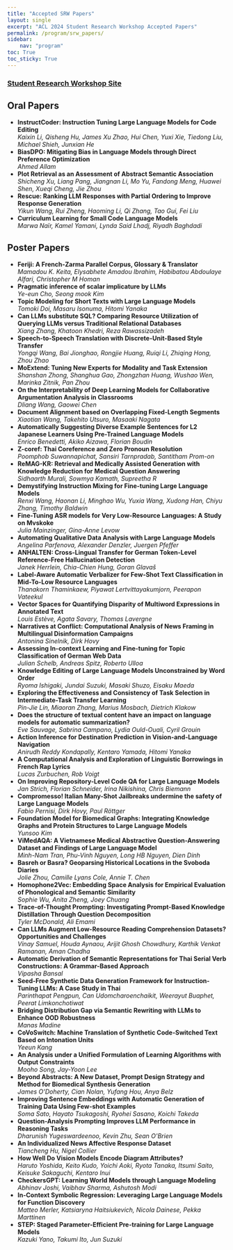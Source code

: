 ```yaml
---
title: "Accepted SRW Papers"
layout: single
excerpt: "ACL 2024 Student Research Workshop Accepted Papers"
permalink: /program/srw_papers/
sidebar: 
    nav: "program"
toc: True
toc_sticky: True
---
```


### [Student Research Workshop Site](https://sites.google.com/view/acl-srw2024/home)

## Oral Papers
* **InstructCoder: Instruction Tuning Large Language Models for Code Editing**<br>*Kaixin Li, Qisheng Hu, James Xu Zhao, Hui Chen, Yuxi Xie, Tiedong Liu, Michael Shieh, Junxian He*
* **BiasDPO: Mitigating Bias in Language Models through Direct Preference Optimization**<br>*Ahmed Allam*
* **Plot Retrieval as an Assessment of Abstract Semantic Association**<br>*Shicheng Xu, Liang Pang, Jiangnan Li, Mo Yu, Fandong Meng, Huawei Shen, Xueqi Cheng, Jie Zhou*
* **Rescue: Ranking LLM Responses with Partial Ordering to Improve Response Generation**<br>*Yikun Wang, Rui Zheng, Haoming Li, Qi Zhang, Tao Gui, Fei Liu*
* **Curriculum Learning for Small Code Language Models**<br>*Marwa Naïr, Kamel Yamani, Lynda Said Lhadj, Riyadh Baghdadi*

## Poster Papers
* **Feriji: A French-Zarma Parallel Corpus, Glossary & Translator**<br>*Mamadou K. Keita, Elysabhete Amadou Ibrahim, Habibatou Abdoulaye Alfari, Christopher M Homan*
* **Pragmatic inference of scalar implicature by LLMs**<br>*Ye-eun Cho, Seong mook Kim*
* **Topic Modeling for Short Texts with Large Language Models**<br>*Tomoki Doi, Masaru Isonuma, Hitomi Yanaka*
* **Can LLMs substitute SQL? Comparing Resource Utilization of Querying LLMs versus Traditional Relational Databases**<br>*Xiang Zhang, Khatoon Khedri, Reza Rawassizadeh*
* **Speech-to-Speech Translation with Discrete-Unit-Based Style Transfer**<br>*Yongqi Wang, Bai Jionghao, Rongjie Huang, Ruiqi Li, Zhiqing Hong, Zhou Zhao*
* **MoExtend: Tuning New Experts for Modality and Task Extension**<br>*Shanshan Zhong, Shanghua Gao, Zhongzhan Huang, Wushao Wen, Marinka Zitnik, Pan Zhou*
* **On the Interpretability of Deep Learning Models for Collaborative Argumentation Analysis in Classrooms**<br>*Dliang Wang, Gaowei Chen*
* **Document Alignment based on Overlapping Fixed-Length Segments**<br>*Xiaotian Wang, Takehito Utsuro, Masaaki Nagata*
* **Automatically Suggesting Diverse Example Sentences for L2 Japanese Learners Using Pre-Trained Language Models**<br>*Enrico Benedetti, Akiko Aizawa, Florian Boudin*
* **Z-coref: Thai Coreference and Zero Pronoun Resolution**<br>*Poomphob Suwannapichat, Sansiri Tarnpradab, Santitham Prom-on*
* **ReMAG-KR: Retrieval and Medically Assisted Generation with Knowledge Reduction for Medical Question Answering**<br>*Sidhaarth Murali, Sowmya Kamath, Supreetha R*
* **Demystifying Instruction Mixing for Fine-tuning Large Language Models**<br>*Renxi Wang, Haonan Li, Minghao Wu, Yuxia Wang, Xudong Han, Chiyu Zhang, Timothy Baldwin*
* **Fine-Tuning ASR models for Very Low-Resource Languages: A Study on Mvskoke**<br>*Julia Mainzinger, Gina-Anne Levow*
* **Automating Qualitative Data Analysis with Large Language Models**<br>*Angelina Parfenova, Alexander Denzler, Juergen Pfeffer*
* **ANHALTEN: Cross-Lingual Transfer for German Token-Level Reference-Free Hallucination Detection**<br>*Janek Herrlein, Chia-Chien Hung, Goran Glavaš*
* **Label-Aware Automatic Verbalizer for Few-Shot Text Classification in Mid-To-Low Resource Languages**<br>*Thanakorn Thaminkaew, Piyawat Lertvittayakumjorn, Peerapon Vateekul*
* **Vector Spaces for Quantifying Disparity of Multiword Expressions in Annotated Text**<br>*Louis Estève, Agata Savary, Thomas Lavergne*
* **Narratives at Conflict: Computational Analysis of News Framing in Multilingual Disinformation Campaigns**<br>*Antonina Sinelnik, Dirk Hovy*
* **Assessing In-context Learning and Fine-tuning for Topic Classification of German Web Data**<br>*Julian Schelb, Andreas Spitz, Roberto Ulloa*
* **Knowledge Editing of Large Language Models Unconstrained by Word Order**<br>*Ryoma Ishigaki, Jundai Suzuki, Masaki Shuzo, Eisaku Maeda*
* **Exploring the Effectiveness and Consistency of Task Selection in Intermediate-Task Transfer Learning**<br>*Pin-Jie Lin, Miaoran Zhang, Marius Mosbach, Dietrich Klakow*
* **Does the structure of textual content have an impact on language models for automatic summarization?**<br>*Eve Sauvage, Sabrina Campano, Lydia Ould-Ouali, Cyril Grouin*
* **Action Inference for Destination Prediction in Vision-and-Language Navigation**<br>*Anirudh Reddy Kondapally, Kentaro Yamada, Hitomi Yanaka*
* **A Computational Analysis and Exploration of Linguistic Borrowings in French Rap Lyrics**<br>*Lucas Zurbuchen, Rob Voigt*
* **On Improving Repository-Level Code QA for Large Language Models**<br>*Jan Strich, Florian Schneider, Irina Nikishina, Chris Biemann*
* **Compromesso! Italian Many-Shot Jailbreaks undermine the safety of Large Language Models**<br>*Fabio Pernisi, Dirk Hovy, Paul Röttger*
* **Foundation Model for Biomedical Graphs: Integrating Knowledge Graphs and Protein Structures to Large Language Models**<br>*Yunsoo Kim*
* **ViMedAQA: A Vietnamese Medical Abstractive Question-Answering Dataset and Findings of Large Language Model**<br>*Minh-Nam Tran, Phu-Vinh Nguyen, Long HB Nguyen, Dien Dinh*
* **Basreh or Basra? Geoparsing Historical Locations in the Svoboda Diaries**<br>*Jolie Zhou, Camille Lyans Cole, Annie T. Chen*
* **Homophone2Vec: Embedding Space Analysis for Empirical Evaluation of Phonological and Semantic Similarity**<br>*Sophie Wu, Anita Zheng, Joey Chuang*
* **Trace-of-Thought Prompting: Investigating Prompt-Based Knowledge Distillation Through Question Decomposition**<br>*Tyler McDonald, Ali Emami*
* **Can LLMs Augment Low-Resource Reading Comprehension Datasets? Opportunities and Challenges**<br>*Vinay Samuel, Houda Aynaou, Arijit Ghosh Chowdhury, Karthik Venkat Ramanan, Aman Chadha*
* **Automatic Derivation of Semantic Representations for Thai Serial Verb Constructions: A Grammar-Based Approach**<br>*Vipasha Bansal*
* **Seed-Free Synthetic Data Generation Framework for Instruction-Tuning LLMs: A Case Study in Thai**<br>*Parinthapat Pengpun, Can Udomcharoenchaikit, Weerayut Buaphet, Peerat Limkonchotiwat*
* **Bridging Distribution Gap via Semantic Rewriting with LLMs to Enhance OOD Robustness**<br>*Manas Madine*
* **CoVoSwitch: Machine Translation of Synthetic Code-Switched Text Based on Intonation Units**<br>*Yeeun Kang*
* **An Analysis under a Unified Formulation of Learning Algorithms with Output Constraints**<br>*Mooho Song, Jay-Yoon Lee*
* **Beyond Abstracts: A New Dataset, Prompt Design Strategy and Method for Biomedical Synthesis Generation**<br>*James O'Doherty, Cian Nolan, Yufang Hou, Anya Belz*
* **Improving Sentence Embeddings with Automatic Generation of Training Data Using Few-shot Examples**<br>*Soma Sato, Hayato Tsukagoshi, Ryohei Sasano, Koichi Takeda*
* **Question-Analysis Prompting Improves LLM Performance in Reasoning Tasks**<br>*Dharunish Yugeswardeenoo, Kevin Zhu, Sean O'Brien*
* **An Individualized News Affective Response Dataset**<br>*Tiancheng Hu, Nigel Collier*
* **How Well Do Vision Models Encode Diagram Attributes?**<br>*Haruto Yoshida, Keito Kudo, Yoichi Aoki, Ryota Tanaka, Itsumi Saito, Keisuke Sakaguchi, Kentaro Inui*
* **CheckersGPT: Learning World Models through Language Modeling**<br>*Abhinav Joshi, Vaibhav Sharma, Ashutosh Modi* 
* **In-Context Symbolic Regression: Leveraging Large Language Models for Function Discovery**<br>*Matteo Merler, Katsiaryna Haitsiukevich, Nicola Dainese, Pekka Marttinen*
* **STEP: Staged Parameter-Efficient Pre-training for Large Language Models**<br>*Kazuki Yano, Takumi Ito, Jun Suzuki*
